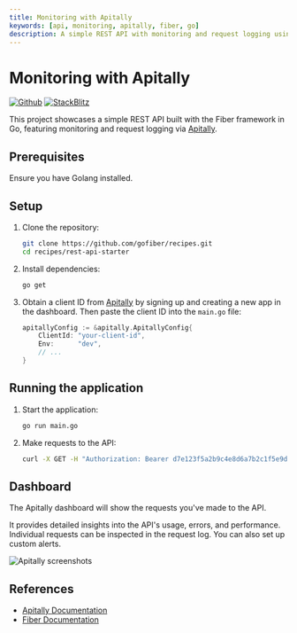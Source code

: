 ```yaml
---
title: Monitoring with Apitally
keywords: [api, monitoring, apitally, fiber, go]
description: A simple REST API with monitoring and request logging using Apitally.
---
```


# Monitoring with Apitally

[![Github](https://img.shields.io/static/v1?label=&message=Github&color=2ea44f&style=for-the-badge&logo=github)](https://github.com/gofiber/recipes/tree/master/monitoring-with-apitally) [![StackBlitz](https://img.shields.io/static/v1?label=&message=StackBlitz&color=2ea44f&style=for-the-badge&logo=StackBlitz)](https://stackblitz.com/github/gofiber/recipes/tree/master/monitoring-with-apitally)

This project showcases a simple REST API built with the Fiber framework in Go, featuring monitoring and request logging via [Apitally](https://apitally.io/fiber).

## Prerequisites

Ensure you have Golang installed.

## Setup

1. Clone the repository:
    ```sh
    git clone https://github.com/gofiber/recipes.git
    cd recipes/rest-api-starter
    ```

2. Install dependencies:
    ```sh
    go get
    ```

3. Obtain a client ID from [Apitally](https://apitally.io/fiber) by signing up and creating a new app in the dashboard. Then paste the client ID into the `main.go` file:
    ```go
    apitallyConfig := &apitally.ApitallyConfig{
        ClientId: "your-client-id",
        Env:      "dev",
        // ...
    }
    ```

## Running the application

1. Start the application:
    ```sh
    go run main.go
    ```

2. Make requests to the API:
    ```sh
    curl -X GET -H "Authorization: Bearer d7e123f5a2b9c4e8d6a7b2c1f5e9d3a4" http://localhost:3000/v1/books
    ```

## Dashboard

The Apitally dashboard will show the requests you've made to the API.

It provides detailed insights into the API's usage, errors, and performance. Individual requests can be inspected in the request log. You can also set up custom alerts.

![Apitally screenshots](https://assets.apitally.io/screenshots/overview.png)

## References

- [Apitally Documentation](https://docs.apitally.io/frameworks/fiber)
- [Fiber Documentation](https://docs.gofiber.io)
